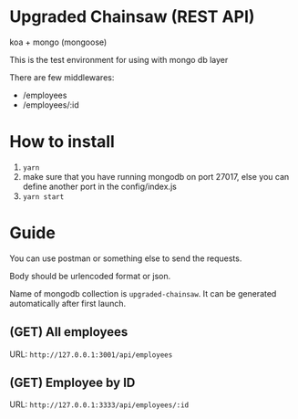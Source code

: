 # Upgraded Chainsaw (REST API)
koa + mongo (mongoose)

This is the test environment for using with mongo db layer 

There are few middlewares: 
- /employees
- /employees/:id

# How to install
1. ```yarn```
2. make sure that you have running mongodb on port 27017, else you can define another port in the config/index.js
3. ```yarn start```

# Guide
You can use postman or something else to send the requests.
 
Body should be urlencoded format or json.

Name of mongodb collection is `upgraded-chainsaw`. It can be generated automatically after first launch.

## (GET) All employees
URL:
`http://127.0.0.1:3001/api/employees`

## (GET) Employee by ID
URL:
`http://127.0.0.1:3333/api/employees/:id`
